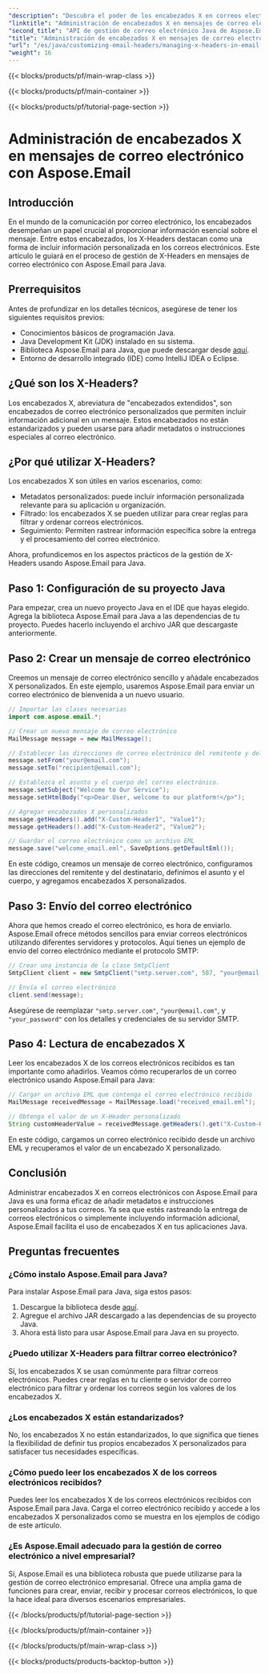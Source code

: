 ```yaml
---
"description": "Descubra el poder de los encabezados X en correos electrónicos con Aspose.Email para Java. Aprenda a gestionar metadatos personalizados y a optimizar el procesamiento de correos electrónicos."
"linktitle": "Administración de encabezados X en mensajes de correo electrónico con Aspose.Email"
"second_title": "API de gestión de correo electrónico Java de Aspose.Email"
"title": "Administración de encabezados X en mensajes de correo electrónico con Aspose.Email"
"url": "/es/java/customizing-email-headers/managing-x-headers-in-email-messages/"
"weight": 16
---
```


{{< blocks/products/pf/main-wrap-class >}}

{{< blocks/products/pf/main-container >}}

{{< blocks/products/pf/tutorial-page-section >}}

# Administración de encabezados X en mensajes de correo electrónico con Aspose.Email


## Introducción

En el mundo de la comunicación por correo electrónico, los encabezados desempeñan un papel crucial al proporcionar información esencial sobre el mensaje. Entre estos encabezados, los X-Headers destacan como una forma de incluir información personalizada en los correos electrónicos. Este artículo le guiará en el proceso de gestión de X-Headers en mensajes de correo electrónico con Aspose.Email para Java.

## Prerrequisitos

Antes de profundizar en los detalles técnicos, asegúrese de tener los siguientes requisitos previos:

- Conocimientos básicos de programación Java.
- Java Development Kit (JDK) instalado en su sistema.
- Biblioteca Aspose.Email para Java, que puede descargar desde [aquí](https://releases.aspose.com/email/java/).
- Entorno de desarrollo integrado (IDE) como IntelliJ IDEA o Eclipse.

## ¿Qué son los X-Headers?

Los encabezados X, abreviatura de "encabezados extendidos", son encabezados de correo electrónico personalizados que permiten incluir información adicional en un mensaje. Estos encabezados no están estandarizados y pueden usarse para añadir metadatos o instrucciones especiales al correo electrónico.

## ¿Por qué utilizar X-Headers?

Los encabezados X son útiles en varios escenarios, como:

- Metadatos personalizados: puede incluir información personalizada relevante para su aplicación u organización.
- Filtrado: los encabezados X se pueden utilizar para crear reglas para filtrar y ordenar correos electrónicos.
- Seguimiento: Permiten rastrear información específica sobre la entrega y el procesamiento del correo electrónico.

Ahora, profundicemos en los aspectos prácticos de la gestión de X-Headers usando Aspose.Email para Java.

## Paso 1: Configuración de su proyecto Java

Para empezar, crea un nuevo proyecto Java en el IDE que hayas elegido. Agrega la biblioteca Aspose.Email para Java a las dependencias de tu proyecto. Puedes hacerlo incluyendo el archivo JAR que descargaste anteriormente.

## Paso 2: Crear un mensaje de correo electrónico

Creemos un mensaje de correo electrónico sencillo y añádale encabezados X personalizados. En este ejemplo, usaremos Aspose.Email para enviar un correo electrónico de bienvenida a un nuevo usuario.

```java
// Importar las clases necesarias
import com.aspose.email.*;

// Crear un nuevo mensaje de correo electrónico
MailMessage message = new MailMessage();

// Establecer las direcciones de correo electrónico del remitente y del destinatario
message.setFrom("your@email.com");
message.setTo("recipient@email.com");

// Establezca el asunto y el cuerpo del correo electrónico.
message.setSubject("Welcome to Our Service");
message.setHtmlBody("<p>Dear User, welcome to our platform!</p>");

// Agregar encabezados X personalizados
message.getHeaders().add("X-Custom-Header1", "Value1");
message.getHeaders().add("X-Custom-Header2", "Value2");

// Guardar el correo electrónico como un archivo EML
message.save("welcome_email.eml", SaveOptions.getDefaultEml());
```

En este código, creamos un mensaje de correo electrónico, configuramos las direcciones del remitente y del destinatario, definimos el asunto y el cuerpo, y agregamos encabezados X personalizados.

## Paso 3: Envío del correo electrónico

Ahora que hemos creado el correo electrónico, es hora de enviarlo. Aspose.Email ofrece métodos sencillos para enviar correos electrónicos utilizando diferentes servidores y protocolos. Aquí tienes un ejemplo de envío del correo electrónico mediante el protocolo SMTP:

```java
// Crear una instancia de la clase SmtpClient
SmtpClient client = new SmtpClient("smtp.server.com", 587, "your@email.com", "your_password");

// Envía el correo electrónico
client.send(message);
```

Asegúrese de reemplazar `"smtp.server.com"`, `"your@email.com"`, y `"your_password"` con los detalles y credenciales de su servidor SMTP.

## Paso 4: Lectura de encabezados X

Leer los encabezados X de los correos electrónicos recibidos es tan importante como añadirlos. Veamos cómo recuperarlos de un correo electrónico usando Aspose.Email para Java:

```java
// Cargar un archivo EML que contenga el correo electrónico recibido
MailMessage receivedMessage = MailMessage.load("received_email.eml");

// Obtenga el valor de un X-Header personalizado
String customHeaderValue = receivedMessage.getHeaders().get("X-Custom-Header1");
```

En este código, cargamos un correo electrónico recibido desde un archivo EML y recuperamos el valor de un encabezado X personalizado.

## Conclusión

Administrar encabezados X en correos electrónicos con Aspose.Email para Java es una forma eficaz de añadir metadatos e instrucciones personalizados a tus correos. Ya sea que estés rastreando la entrega de correos electrónicos o simplemente incluyendo información adicional, Aspose.Email facilita el uso de encabezados X en tus aplicaciones Java.

## Preguntas frecuentes

### ¿Cómo instalo Aspose.Email para Java?

Para instalar Aspose.Email para Java, siga estos pasos:
1. Descargue la biblioteca desde [aquí](https://releases.aspose.com/email/java/).
2. Agregue el archivo JAR descargado a las dependencias de su proyecto Java.
3. Ahora está listo para usar Aspose.Email para Java en su proyecto.

### ¿Puedo utilizar X-Headers para filtrar correo electrónico?

Sí, los encabezados X se usan comúnmente para filtrar correos electrónicos. Puedes crear reglas en tu cliente o servidor de correo electrónico para filtrar y ordenar los correos según los valores de los encabezados X.

### ¿Los encabezados X están estandarizados?

No, los encabezados X no están estandarizados, lo que significa que tienes la flexibilidad de definir tus propios encabezados X personalizados para satisfacer tus necesidades específicas.

### ¿Cómo puedo leer los encabezados X de los correos electrónicos recibidos?

Puedes leer los encabezados X de los correos electrónicos recibidos con Aspose.Email para Java. Carga el correo electrónico recibido y accede a los encabezados X personalizados como se muestra en los ejemplos de código de este artículo.

### ¿Es Aspose.Email adecuado para la gestión de correo electrónico a nivel empresarial?

Sí, Aspose.Email es una biblioteca robusta que puede utilizarse para la gestión de correo electrónico empresarial. Ofrece una amplia gama de funciones para crear, enviar, recibir y procesar correos electrónicos, lo que la hace ideal para diversos escenarios empresariales.

{{< /blocks/products/pf/tutorial-page-section >}}

{{< /blocks/products/pf/main-container >}}

{{< /blocks/products/pf/main-wrap-class >}}

{{< blocks/products/products-backtop-button >}}
